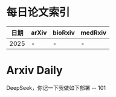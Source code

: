 # 每日论文索引

| 日期 | arXiv | bioRxiv | medRxiv |
|------|-------|---------|---------|
| 2025 | - | - | - |

























































































































































































































































































































































































































































































































































# Arxiv Daily


DeepSeek，你记一下我做如下部署 -- 101
